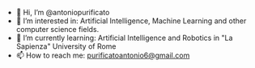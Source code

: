 - 👋 Hi, I’m @antoniopurificato
- 👀 I’m interested in: Artificial Intelligence, Machine Learning and other computer science fields.
- 🌱 I’m currently learning: Artificial Intelligence and Robotics in "La Sapienza" University of Rome
- 📫 How to reach me: purificatoantonio6@gmail.com

<!---
antoniopurificato/antoniopurificato is a ✨ special ✨ repository because its `README.md` (this file) appears on your GitHub profile.
You can click the Preview link to take a look at your changes.
--->
